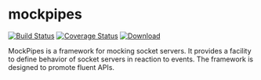 # mockpipes
[![Build Status](https://travis-ci.org/chiknrice/mockpipes.svg?branch=master)](https://travis-ci.org/chiknrice/mockpipes) [![Coverage Status](https://coveralls.io/repos/github/chiknrice/mockpipes/badge.svg?branch=master)](https://coveralls.io/github/chiknrice/mockpipes?branch=master) [ ![Download](https://api.bintray.com/packages/chiknrice/maven/mockpipes/images/download.svg) ](https://bintray.com/chiknrice/maven/mockpipes/_latestVersion)

MockPipes is a framework for mocking socket servers.  It provides a facility to define behavior of socket servers in reaction to events.  The framework is designed to promote fluent APIs.
